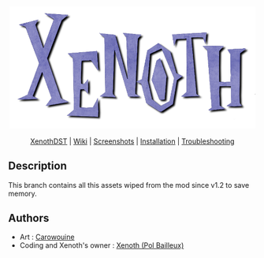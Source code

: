 <p align="center">
  <img src="https://raw.githubusercontent.com/Xenoth/XenothDST/master/images/names_xenoth.png" width="500"/>
</p>

<p align="center">
  <a href="https://github.com/Xenoth/XenothDST">XenothDST</a> |
  <a href="https://github.com/Xenoth/XenothDST/wiki">Wiki</a> |
  <a href="https://github.com/Xenoth/XenothDST/tree/screenshots">Screenshots</a> |
  <a href="https://github.com/Xenoth/XenothDST/wiki/Installation">Installation</a> |
  <a href="https://github.com/Xenoth/XenothDST/wiki/Troubleshooting">Troubleshooting</a>
</p>

## Description
This branch contains all this assets wiped from the mod since v1.2 to save memory.

## Authors
* Art : [Carowouine](https://furaffinity.net/user/carowouine)
* Coding and Xenoth's owner : [Xenoth (Pol Bailleux)](https://github.com/Xenoth)

